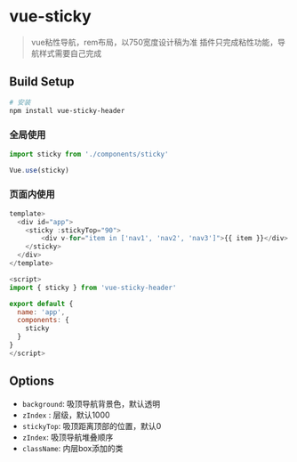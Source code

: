 # vue-sticky

> vue粘性导航，rem布局，以750宽度设计稿为准
> 插件只完成粘性功能，导航样式需要自己完成

## Build Setup

``` bash
# 安装
npm install vue-sticky-header
```

### 全局使用
```js
import sticky from './components/sticky'

Vue.use(sticky)
```

### 页面内使用
```js
template>
  <div id="app">
    <sticky :stickyTop="90">
        <div v-for="item in ['nav1', 'nav2', 'nav3']">{{ item }}</div>
    </sticky>
  </div>
</template>

<script>
import { sticky } from 'vue-sticky-header'

export default {
  name: 'app',
  components: {
    sticky
  }
}
</script>
```


## Options
* `background`: 吸顶导航背景色，默认透明
* `zIndex` : 层级，默认1000
* `stickyTop`: 吸顶距离顶部的位置，默认0
* `zIndex`: 吸顶导航堆叠顺序
* `className`: 内层box添加的类
